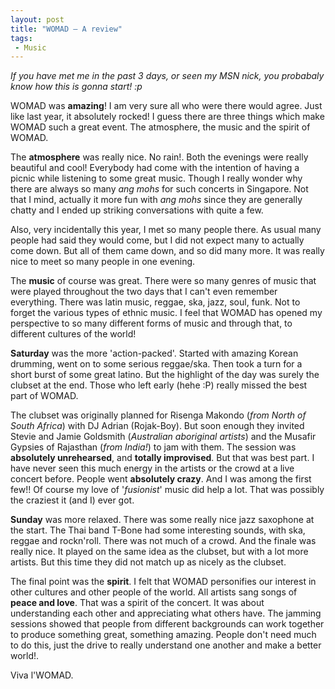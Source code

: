 ```yaml
---
layout: post
title: "WOMAD – A review"
tags:
 - Music
---
```


_If you have met me in the past 3 days, or seen my MSN nick, you probabaly know how this is gonna start! :p_

WOMAD was **amazing**! I am very sure all who were there would agree. Just like last year, it absolutely rocked! I guess there are three things which make WOMAD such a great event. The atmosphere, the music and the spirit of WOMAD.

The **atmosphere** was really nice. No rain!. Both the evenings were really beautiful and cool! Everybody had come with the intention of having a picnic while listening to some great music. Though I really wonder why there are always so many _ang mohs_ for such concerts in Singapore. Not that I mind, actually it more fun with _ang mohs_ since they are generally chatty and I ended up striking conversations with quite a few.

Also, very incidentally this year, I met so many people there. As usual many people had said they would come, but I did not expect many to actually come down. But all of them came down, and so did many more. It was really nice to meet so many people in one evening.

The **music** of course was great. There were so many genres of music that were played throughout the two days that I can't even remember everything. There was latin music, reggae, ska, jazz, soul, funk. Not to forget the various types of ethnic music. I feel that WOMAD has opened my perspective to so many different forms of music and through that, to different cultures of the world!

**Saturday** was the more 'action-packed'. Started with amazing Korean drumming, went on to some serious reggae/ska. Then took a turn for a short burst of some great latino. But the highlight of the day was surely the clubset at the end. Those who left early (hehe :P) really missed the best part of WOMAD.

The clubset was originally planned for Risenga Makondo (_from North of South Africa_) with DJ Adrian (Rojak-Boy). But soon enough they invited Stevie and Jamie Goldsmith (_Australian aboriginal artists_) and the Musafir Gypsies of Rajasthan (_from India!_) to jam with them. The session was **absolutely unrehearsed**, and **totally improvised**. But that was best part. I have never seen this much energy in the artists or the crowd at a live concert before. People went **absolutely crazy**. And I was among the first few!! Of course my love of '_fusionist_' music did help a lot. That was possibly the craziest it (and I) ever got.

**Sunday** was more relaxed. There was some really nice jazz saxophone at the start. The Thai band T-Bone had some interesting sounds, with ska, reggae and rockn'roll. There was not much of a crowd. And the finale was really nice. It played on the same idea as the clubset, but with a lot more artists. But this time they did not match up as nicely as the clubset.

The final point was the **spirit**. I felt that WOMAD personifies our interest in other cultures and other people of the world. All artists sang songs of **peace and love**. That was a spirit of the concert. It was about understanding each other and appreciating what others have. The jamming sessions showed that people from different backgrounds can work together to produce something great, something amazing. People don't need much to do this, just the drive to really understand one another and make a better world!.

Viva l'WOMAD.
